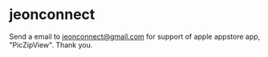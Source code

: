 # jeonconnect

Send a email to jeonconnect@gmail.com for support of apple appstore app, "PicZipView".
Thank you.
